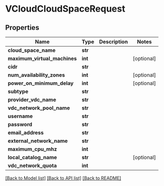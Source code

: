 # VCloudCloudSpaceRequest

## Properties
Name | Type | Description | Notes
------------ | ------------- | ------------- | -------------
**cloud_space_name** | **str** |  | 
**maximum_virtual_machines** | **int** |  | [optional] 
**cidr** | **str** |  | 
**num_availability_zones** | **int** |  | [optional] 
**power_on_minimum_delay** | **int** |  | [optional] 
**subtype** | **str** |  | 
**provider_vdc_name** | **str** |  | 
**vdc_network_pool_name** | **str** |  | 
**username** | **str** |  | 
**password** | **str** |  | 
**email_address** | **str** |  | 
**external_network_name** | **str** |  | 
**maximum_cpu_mhz** | **int** |  | 
**local_catalog_name** | **str** |  | [optional] 
**vdc_network_quota** | **int** |  | 

[[Back to Model list]](../README.md#documentation-for-models) [[Back to API list]](../README.md#documentation-for-api-endpoints) [[Back to README]](../README.md)


